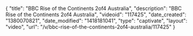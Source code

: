 {
    "title": "BBC Rise of the Continents 2of4 Australia",
    "description": "BBC Rise of the Continents 2of4 Australia",
    "videoid": "117425",
    "date_created": "1380070821",
    "date_modified": "1418181041",
    "type": "captivate",
    "layout": "video",
    "url": "\/v\/bbc-rise-of-the-continents-2of4-australia\/117425"
}